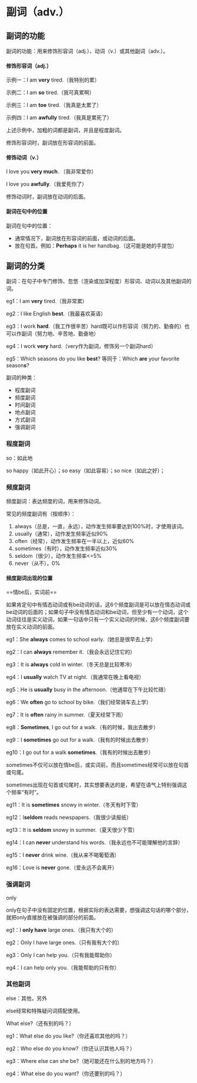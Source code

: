 # 副词（adv.）

## 副词的功能

副词的功能：用来修饰形容词（adj.）、动词（v.）或其他副词（adv.）。

#### 修饰形容词（adj.）

示例一：I am **very** tired.（我特别的累）

示例二：I am **so** tired.（我可真累啊）

示例三：I am **too** tired.（我真是太累了）

示例四：I am **awfully** tired.（我真是累死了）

上述示例中，加粗的词都是副词，并且是程度副词。

修饰形容词时，副词放在形容词的前面。

#### 修饰动词（v.）

I love you **very much**. （我非常爱你）

I love  you **awfully**.（我爱死你了）

修饰动词时，副词放在动词的后面。

#### 副词在句中的位置

副词在句中的位置：

- 通常情况下，副词放在形容词的前面，或动词的后面。
- 放在句首。例如：**Perhaps** it is her handbag.（这可能是她的手提包）

## 副词的分类

副词：在句子中专门修饰、忽悠（渲染或加深程度）形容词、动词以及其他副词的词。

eg1：I am **very** tired.（我非常累）

eg2：I like English **best**.（我最喜欢英语）

eg3：I work **hard**.（我工作很辛苦）hard既可以作形容词（努力的、勤奋的）也可以作副词（努力地、辛苦地、勤奋地）

eg4：I work **very** hard.（very作为副词，修饰另一个副词hard）

eg5：Which seasons do you like **best**?  等同于：Which **are** your favorite season**s**?

副词的种类：

- 程度副词
- 频度副词
- 时间副词
- 地点副词
- 方式副词
- 强调副词

### 程度副词

so：如此地

so happy（如此开心）；so easy（如此容易）；so nice（如此之好）；

### 频度副词

频度副词：表达频度的词，用来修饰动词。

常见的频度副词有（按顺序）：

1. always（总是，一直，永远），动作发生频率要达到100%时，才使用该词。
2. usually（通常），动作发生频率近似90%
3. often（经常），动作发生频率在一半以上，近似60%
4. sometimes（有时），动作发生频率近似30%
5. seldom（很少），动作发生频率<=5%
6. never（从不），0%

#### 频度副词出现的位置

==情be后，实词前==

如果肯定句中有情态动词或有be动词的话，这6个频度副词是可以放在情态动词或be动词的后面的；如果句子中没有情态动词和be动词，但至少有一个动词，这个动词往往是实义动词，如果一句话中只有一个实义动词的时候，这6个频度副词要放在实义动词的前面。

eg1：She **always** comes to school early.（她总是很早去上学）

eg2：I can **always** remember it.（我会永远记住它的）

eg3：It is **always** cold in winter.（冬天总是比较寒冷）

eg4：I **usually** watch TV at night.（我通常在晚上看电视）

eg5：He is **usually** busy in the afternoon.（他通常在下午比较忙碌）

eg6：We **often** go to school by bike.（我们经常骑车去上学）

eg7：It is **often** rainy in summer.（夏天经常下雨）

eg8：**Sometimes**, I go out for a walk.（有的时候，我出去散步）

eg9：I **sometimes** go out for a walk.（我有的时候出去散步）

eg10：I go out for a walk **sometimes**.（我有的时候出去散步）

sometimes不仅可以放在情be后，或实词前，而且sometimes经常可以放在句首或句尾。

sometimes出现在句首或句尾时，其实想要表达的是，希望在语气上特别强调这个频率“有时”。

eg11：It is **sometimes** snowy in winter.（冬天有时下雪）

eg12：I**seldom** reads newspapers.（我很少读报纸）

eg13：It is **seldom** snowy in summer.（夏天很少下雪）

eg14：I can **never** understand his words.（我永远也不可能理解他的言辞）

eg15：I **never** drink wine.（我从来不喝葡萄酒）

eg16：Love is **never** gone.（爱永远不会离开）

### 强调副词

only

only在句子中没有固定的位置，根据实际的表达需要，想强调这句话的哪个部分，就把only直接放在被强调的部分的前面。

eg1：I **only have** large ones.（我只有大个的）

eg2：Only I have large ones.（只有我有大个的）

eg3：Only I can help  you.（只有我能帮助你）

eg4：I can help only you.（我能帮助的只有你）

### 其他副词

else：其他，另外

else经常和特殊疑问词搭配使用。

What else?（还有别的吗？）

eg1：What else do you like?（你还喜欢其他的吗？）

eg2：Who else do you know?（你还认识其他人吗？）

eg3：Where else can she be?（她可能还在什么别的地方吗？）

eg4：What else do you want?（你还要别的吗？）

